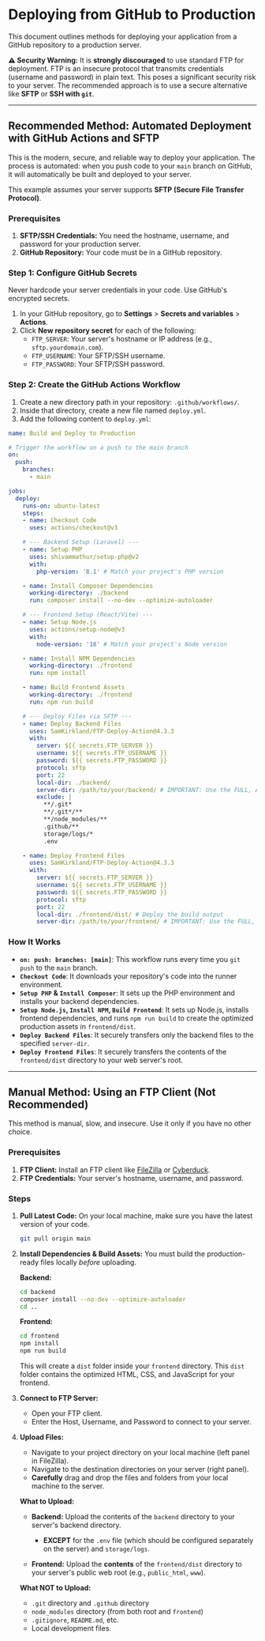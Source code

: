  # Deploying from GitHub to Production

This document outlines methods for deploying your application from a GitHub repository to a production server.

**⚠️ Security Warning:** It is **strongly discouraged** to use standard FTP for deployment. FTP is an insecure protocol that transmits credentials (username and password) in plain text. This poses a significant security risk to your server. The recommended approach is to use a secure alternative like **SFTP** or **SSH with `git`**.

---

## Recommended Method: Automated Deployment with GitHub Actions and SFTP

This is the modern, secure, and reliable way to deploy your application. The process is automated: when you push code to your `main` branch on GitHub, it will automatically be built and deployed to your server.

This example assumes your server supports **SFTP (Secure File Transfer Protocol)**.

### Prerequisites

1.  **SFTP/SSH Credentials:** You need the hostname, username, and password for your production server.
2.  **GitHub Repository:** Your code must be in a GitHub repository.

### Step 1: Configure GitHub Secrets

Never hardcode your server credentials in your code. Use GitHub's encrypted secrets.

1.  In your GitHub repository, go to **Settings** > **Secrets and variables** > **Actions**.
2.  Click **New repository secret** for each of the following:
    *   `FTP_SERVER`: Your server's hostname or IP address (e.g., `sftp.yourdomain.com`).
    *   `FTP_USERNAME`: Your SFTP/SSH username.
    *   `FTP_PASSWORD`: Your SFTP/SSH password.

### Step 2: Create the GitHub Actions Workflow

1.  Create a new directory path in your repository: `.github/workflows/`.
2.  Inside that directory, create a new file named `deploy.yml`.
3.  Add the following content to `deploy.yml`:

```yaml
name: Build and Deploy to Production

# Trigger the workflow on a push to the main branch
on:
  push:
    branches:
      - main

jobs:
  deploy:
    runs-on: ubuntu-latest
    steps:
    - name: Checkout Code
      uses: actions/checkout@v3

    # --- Backend Setup (Laravel) ---
    - name: Setup PHP
      uses: shivammathur/setup-php@v2
      with:
        php-version: '8.1' # Match your project's PHP version

    - name: Install Composer Dependencies
      working-directory: ./backend
      run: composer install --no-dev --optimize-autoloader

    # --- Frontend Setup (React/Vite) ---
    - name: Setup Node.js
      uses: actions/setup-node@v3
      with:
        node-version: '18' # Match your project's Node version

    - name: Install NPM Dependencies
      working-directory: ./frontend
      run: npm install

    - name: Build Frontend Assets
      working-directory: ./frontend
      run: npm run build

    # --- Deploy Files via SFTP ---
    - name: Deploy Backend Files
      uses: SamKirkland/FTP-Deploy-Action@4.3.3
      with:
        server: ${{ secrets.FTP_SERVER }}
        username: ${{ secrets.FTP_USERNAME }}
        password: ${{ secrets.FTP_PASSWORD }}
        protocol: sftp
        port: 22
        local-dir: ./backend/
        server-dir: /path/to/your/backend/ # IMPORTANT: Use the FULL, ABSOLUTE path on your server.
        exclude: |
          **/.git*
          **/.git*/**
          **/node_modules/**
          .github/**
          storage/logs/*
          .env

    - name: Deploy Frontend Files
      uses: SamKirkland/FTP-Deploy-Action@4.3.3
      with:
        server: ${{ secrets.FTP_SERVER }}
        username: ${{ secrets.FTP_USERNAME }}
        password: ${{ secrets.FTP_PASSWORD }}
        protocol: sftp
        port: 22
        local-dir: ./frontend/dist/ # Deploy the build output
        server-dir: /path/to/your/frontend/ # IMPORTANT: Use the FULL, ABSOLUTE path (e.g., /home/your-user/public_html/)

```

### How It Works

*   **`on: push: branches: [main]`**: This workflow runs every time you `git push` to the `main` branch.
*   **`Checkout Code`**: It downloads your repository's code into the runner environment.
*   **`Setup PHP` & `Install Composer`**: It sets up the PHP environment and installs your backend dependencies.
*   **`Setup Node.js`, `Install NPM`, `Build Frontend`**: It sets up Node.js, installs frontend dependencies, and runs `npm run build` to create the optimized production assets in `frontend/dist`.
*   **`Deploy Backend Files`**: It securely transfers only the backend files to the specified `server-dir`.
*   **`Deploy Frontend Files`**: It securely transfers the contents of the `frontend/dist` directory to your web server's root.

---

## Manual Method: Using an FTP Client (Not Recommended)

This method is manual, slow, and insecure. Use it only if you have no other choice.

### Prerequisites

1.  **FTP Client:** Install an FTP client like [FileZilla](https://filezilla-project.org/) or [Cyberduck](https://cyberduck.io/).
2.  **FTP Credentials:** Your server's hostname, username, and password.

### Steps

1.  **Pull Latest Code:** On your local machine, make sure you have the latest version of your code.
    ```bash
    git pull origin main
    ```

2.  **Install Dependencies & Build Assets:** You must build the production-ready files locally *before* uploading.
    
    **Backend:**
    ```bash
    cd backend
    composer install --no-dev --optimize-autoloader
    cd ..
    ```

    **Frontend:**
    ```bash
    cd frontend
    npm install
    npm run build
    ```
    This will create a `dist` folder inside your `frontend` directory. This `dist` folder contains the optimized HTML, CSS, and JavaScript for your frontend.

3.  **Connect to FTP Server:**
    *   Open your FTP client.
    *   Enter the Host, Username, and Password to connect to your server.

4.  **Upload Files:**
    *   Navigate to your project directory on your local machine (left panel in FileZilla).
    *   Navigate to the destination directories on your server (right panel).
    *   **Carefully** drag and drop the files and folders from your local machine to the server.

    **What to Upload:**

    *   **Backend:** Upload the contents of the `backend` directory to your server's backend directory.
        *   **EXCEPT** for the `.env` file (which should be configured separately on the server) and `storage/logs`.

    *   **Frontend:** Upload the **contents** of the `frontend/dist` directory to your server's public web root (e.g., `public_html`, `www`).

    **What NOT to Upload:**
    *   `.git` directory and `.github` directory
    *   `node_modules` directory (from both root and `frontend`)
    *   `.gitignore`, `README.md`, etc.
    *   Local development files.
